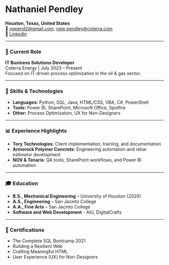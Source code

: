 # **Nathaniel Pendley**

**Houston, Texas, United States**  
📧 ngpend2@gmail.com, nate.pendley@coterra.com  
🔗 [LinkedIn](https://www.linkedin.com/in/n-p-41ba1419)

---

### 💼 Current Role
**IT Business Solutions Developer**  
Coterra Energy | July 2023 – Present  
Focused on IT-driven process optimization in the oil & gas sector.

---

### 🧠 Skills & Technologies
- **Languages:** Python, SQL, Java, HTML/CSS, VBA, C#, PowerShell 
- **Tools:** Power BI, SharePoint, Microsoft Office, Spotfire  
- **Other:** Process Optimization, UX for Non-Designers

---

### 📊 Experience Highlights
- **Tory Technologies**: Client implementation, training, and documentation
- **Armorock Polymer Concrete**: Engineering automation and rebar estimator development
- **NOV & Tenaris**: QA tools, SharePoint workflows, and Power BI automation

---

### 🎓 Education
- **B.S., Mechanical Engineering** – University of Houston (2020)  
- **A.S., Engineering** – San Jacinto College  
- **A.A., Fine Arts** – San Jacinto College
- **Software and Web Development** - AIU, DigitalCrafts

---

### 📃 Certifications
- The Complete SQL Bootcamp 2021  
- Building a Resilient Web  
- Crafting Meaningful HTML  
- User Experience (UX) for Non-Designers  
